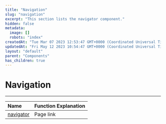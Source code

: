 ```yaml
---
title: "Navigation"
slug: "navigation"
excerpt: "This section lists the navigator component."
hidden: false
metadata: 
  image: []
  robots: "index"
createdAt: "Tue Mar 07 2023 12:53:47 GMT+0000 (Coordinated Universal Time)"
updatedAt: "Fri May 12 2023 10:54:47 GMT+0000 (Coordinated Universal Time)"
layout: "default"
parent: "Components"
has_children: true
---
```

# Navigation 
*** 
| Name                       | Function Explanation |
| :------------------------- | :------------------- |
| [navigator](doc:navigator) | Page link            |

